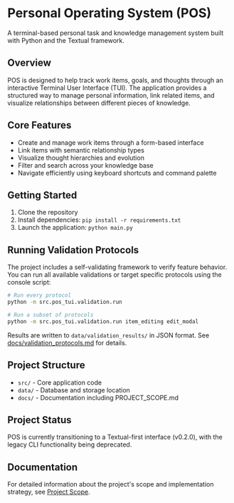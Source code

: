 # Personal Operating System (POS)

A terminal-based personal task and knowledge management system built with Python and the Textual framework.

## Overview

POS is designed to help track work items, goals, and thoughts through an interactive Terminal User Interface (TUI). The application provides a structured way to manage personal information, link related items, and visualize relationships between different pieces of knowledge.

## Core Features

- Create and manage work items through a form-based interface
- Link items with semantic relationship types 
- Visualize thought hierarchies and evolution
- Filter and search across your knowledge base
- Navigate efficiently using keyboard shortcuts and command palette

## Getting Started

1. Clone the repository
2. Install dependencies: `pip install -r requirements.txt`
3. Launch the application: `python main.py`

## Running Validation Protocols

The project includes a self-validating framework to verify feature behavior. You can run all available validations or target specific protocols using the console script:

```bash
# Run every protocol
python -m src.pos_tui.validation.run

# Run a subset of protocols
python -m src.pos_tui.validation.run item_editing edit_modal
```

Results are written to `data/validation_results/` in JSON format. See [docs/validation_protocols.md](docs/validation_protocols.md) for details.

## Project Structure

- `src/` - Core application code 
- `data/` - Database and storage location
- `docs/` - Documentation including PROJECT_SCOPE.md

## Project Status

POS is currently transitioning to a Textual-first interface (v0.2.0), with the legacy CLI functionality being deprecated.

## Documentation

For detailed information about the project's scope and implementation strategy, see [Project Scope](docs/PROJECT_SCOPE.md).

